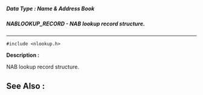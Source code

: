 ##### Data Type : Name & Address Book
##### NABLOOKUP_RECORD - NAB lookup record structure. 
---
```
#include <nlookup.h>
```
**Description :**

NAB lookup record structure. 

**See Also :**
---
